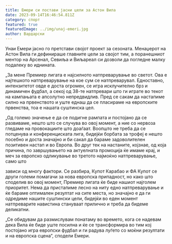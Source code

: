 ```yaml
---
title: Емери си постави јасни цели за Астон Вила
date: 2023-09-14T16:46:54.811Z
category: спорт
featured: true
featuredImage: ../img/unaj-emeri.jpg
author: Вардарски
---
```

Унаи Емери јасно го претстави својот проект за сезоната. Менаџерот на Астон Вила ги дефинираше главните цели за својот тим, а поранешниот ментор на Арсенал, Севиља и Виљареал си дозволи да погледне малку подалеку во иднината.

„За мене Премиер лигата е најсилното натпреварување во светот. Ова е најтешкото натпреварување на кое сум се натпреварувал. Едноставно, интензитетот овде е доста огромен, се игра исклучително брз и динамичен фудбал, а секој од 38-те натпревари што ги играте во текот на кампањата е апсолутно непредвидлив. Пред се сакам да настапиме силно на првенството и уште еднаш да се пласираме на европските првенства, тоа е нашата суштинска цел.

„Од големо значење е да се подигне рампата и постојано да се развиваме, нешто што се случува во овој момент, а ние со нервоза гледаме на провокациите што доаѓаат. Воопшто не треба да се потценува и конференциската лига, бидејќи борбата за трофеј е нешто посебно и доста значајно и би сакал да бараме задоволителен позитивен настап и во Европа. Во друг тек на настаните, којзнае, од која причина, по завршувањето на актуелната промоција ќе имаме крај, и меч за европско одликување во третото најмоќно натпреварување, само што

зависи од многу фактори. Се разбира, Купот Карабао и ФА Купот се други големи помагачи за нова европска припадност, но како што споделив во овој момент, Премиер лигата ќе биде нашиот најголем приоритет. Нема да пристапиме лесно на ниту едно натпреварување и ќе бараме оптимален резултат на сите места, но значајно е да ги одредиме нашите суштински цели, бидејќи во еден момент натпреварите навистина стануваат прилично и треба да бидеме деликатни.

„Се обидувам да размислувам понатаму во времето, кога се надевам дека Вила ќе биде уште посилна и ќе се трансформира во тим кој постојано игра европски фудбал и ги радува луѓето со моќни резултати и на европска сцена“, сподели Емери.